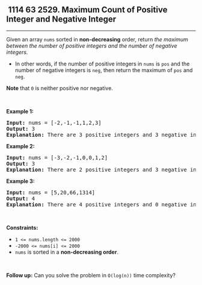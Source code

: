 <h2> 1114 63
2529. Maximum Count of Positive Integer and Negative Integer</h2><hr><div><p>Given an array <code>nums</code> sorted in <strong>non-decreasing</strong> order, return <em>the maximum between the number of positive integers and the number of negative integers.</em></p>

<ul>
	<li>In other words, if the number of positive integers in <code>nums</code> is <code>pos</code> and the number of negative integers is <code>neg</code>, then return the maximum of <code>pos</code> and <code>neg</code>.</li>
</ul>

<p><strong>Note</strong> that <code>0</code> is neither positive nor negative.</p>

<p>&nbsp;</p>
<p><strong class="example">Example 1:</strong></p>

<pre><strong>Input:</strong> nums = [-2,-1,-1,1,2,3]
<strong>Output:</strong> 3
<strong>Explanation:</strong> There are 3 positive integers and 3 negative integers. The maximum count among them is 3.
</pre>

<p><strong class="example">Example 2:</strong></p>

<pre><strong>Input:</strong> nums = [-3,-2,-1,0,0,1,2]
<strong>Output:</strong> 3
<strong>Explanation:</strong> There are 2 positive integers and 3 negative integers. The maximum count among them is 3.
</pre>

<p><strong class="example">Example 3:</strong></p>

<pre><strong>Input:</strong> nums = [5,20,66,1314]
<strong>Output:</strong> 4
<strong>Explanation:</strong> There are 4 positive integers and 0 negative integers. The maximum count among them is 4.
</pre>

<p>&nbsp;</p>
<p><strong>Constraints:</strong></p>

<ul>
	<li><code>1 &lt;= nums.length &lt;= 2000</code></li>
	<li><code>-2000 &lt;= nums[i] &lt;= 2000</code></li>
	<li><code>nums</code> is sorted in a <strong>non-decreasing order</strong>.</li>
</ul>

<p>&nbsp;</p>
<p><strong>Follow up:</strong> Can you solve the problem in <code>O(log(n))</code> time complexity?</p>
</div>